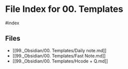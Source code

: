 # File Index for 00. Templates
#index

## Files

- [[99._Obsidian/00. Templates/Daily note.md]]
- [[99._Obsidian/00. Templates/Fast Note.md]]
- [[99._Obsidian/00. Templates/Hcode + Q.md]]
